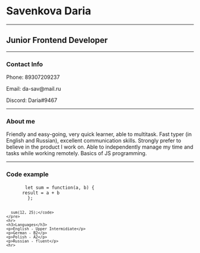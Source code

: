 <html lang="ru">
  <head>
    <meta charset="utf-8">
    <title>CV</title>
  </head>
  <body>
    <h1>Savenkova Daria</h1>
    <hr>
    <h2>Junior Frontend Developer</h2>
    <hr>
    <h3>Contact Info</h3>
    <p>Phone: 89307209237</p> 
    <p>Email: da-sav@mail.ru</p>
    <p>Discord: Daria#9467</p>     
    <hr>
    <h3>About me</h3>
    <p>Friendly and easy-going, very quick learner, able to multitask. 
    Fast typer (in English and Russian), excellent communication skills. Strongly prefer to believe in the product I work on. Able to independently manage my time and tasks while working remotely. 
    Basics of JS programming.</p>
    <hr>
    <h3>Code example</h3>
    <pre>
      <code>let sum = function(a, b) {
      result = a + b
        };
      
      sum(12, 25);</code>
    </pre>
    <hr>
    <h3>Languages</h3>
    <p>English - Upper Intermidiate</p>
    <p>German - B2</p>
    <p>Polish - A2</p>
    <p>Russian - fluent</p>
    <hr>
  </body>
